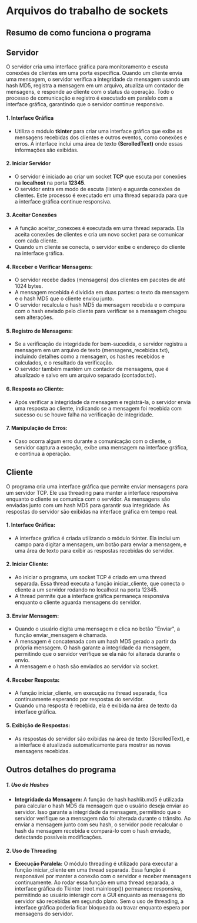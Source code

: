 # Arquivos do trabalho de sockets

## Resumo de como funciona o programa
## Servidor
O servidor cria uma interface gráfica para monitoramento e escuta conexões de clientes em uma porta específica. Quando um cliente envia uma mensagem, o servidor verifica a integridade da mensagem usando um hash MD5, registra a mensagem em um arquivo, atualiza um contador de mensagens, e responde ao cliente com o status da operação. Todo o processo de comunicação e registro é executado em paralelo com a interface gráfica, garantindo que o servidor continue responsivo.

#### 1. Interface Gráfica
- Utiliza o módulo **tkinter** para criar uma interface gráfica que exibe as mensagens recebidas dos clientes e outros eventos, como conexões e erros. A interface inclui uma área de texto **(ScrolledText)** onde essas informações são exibidas.

#### 2. Iniciar Servidor
- O servidor é iniciado ao criar um socket **TCP** que escuta por conexões na **localhost** na porta **12345**.
- O servidor entra em modo de escuta (listen) e aguarda conexões de clientes. Este processo é executado em uma thread separada para que a interface gráfica continue responsiva.

#### 3. Aceitar Conexões
- A função aceitar_conexoes é executada em uma thread separada. Ela aceita conexões de clientes e cria um novo socket para se comunicar com cada cliente.
- Quando um cliente se conecta, o servidor exibe o endereço do cliente na interface gráfica.

#### 4. Receber e Verificar Mensagens:
- O servidor recebe dados (mensagens) dos clientes em pacotes de até 1024 bytes.
- A mensagem recebida é dividida em duas partes: o texto da mensagem e o hash MD5 que o cliente enviou junto.
- O servidor recalcula o hash MD5 da mensagem recebida e o compara com o hash enviado pelo cliente para verificar se a mensagem chegou sem alterações.

#### 5. Registro de Mensagens:
- Se a verificação de integridade for bem-sucedida, o servidor registra a mensagem em um arquivo de texto (mensagens_recebidas.txt), incluindo detalhes como a mensagem, os hashes recebidos e calculados, e o resultado da verificação.
- O servidor também mantém um contador de mensagens, que é atualizado e salvo em um arquivo separado (contador.txt).

#### 6. Resposta ao Cliente:
- Após verificar a integridade da mensagem e registrá-la, o servidor envia uma resposta ao cliente, indicando se a mensagem foi recebida com sucesso ou se houve falha na verificação de integridade.

#### 7. Manipulação de Erros:
- Caso ocorra algum erro durante a comunicação com o cliente, o servidor captura a exceção, exibe uma mensagem na interface gráfica, e continua a operação.


## Cliente
O programa cria uma interface gráfica que permite enviar mensagens para um servidor TCP. Ele usa threading para manter a interface responsiva enquanto o cliente se comunica com o servidor. As mensagens são enviadas junto com um hash MD5 para garantir sua integridade. As respostas do servidor são exibidas na interface gráfica em tempo real.

#### 1. Interface Gráfica:
- A interface gráfica é criada utilizando o módulo tkinter. Ela inclui um campo para digitar a mensagem, um botão para enviar a mensagem, e uma área de texto para exibir as respostas recebidas do servidor.

#### 2. Iniciar Cliente:
- Ao iniciar o programa, um socket TCP é criado em uma thread separada. Essa thread executa a função iniciar_cliente, que conecta o cliente a um servidor rodando no localhost na porta 12345.
- A thread permite que a interface gráfica permaneça responsiva enquanto o cliente aguarda mensagens do servidor.

#### 3. Enviar Mensagem:
- Quando o usuário digita uma mensagem e clica no botão "Enviar", a função enviar_mensagem é chamada.
- A mensagem é concatenada com um hash MD5 gerado a partir da própria mensagem. O hash garante a integridade da mensagem, permitindo que o servidor verifique se ela não foi alterada durante o envio.
- A mensagem e o hash são enviados ao servidor via socket.

#### 4. Receber Resposta:
- A função iniciar_cliente, em execução na thread separada, fica continuamente esperando por respostas do servidor.
- Quando uma resposta é recebida, ela é exibida na área de texto da interface gráfica.

#### 5. Exibição de Respostas:
- As respostas do servidor são exibidas na área de texto (ScrolledText), e a interface é atualizada automaticamente para mostrar as novas mensagens recebidas.




## Outros detalhes do programa
##### 1. Uso de Hashes

- **Integridade da Mensagem:** A função de hash hashlib.md5 é utilizada para calcular o hash MD5 da mensagem que o usuário deseja enviar ao servidor. Isso garante a integridade da mensagem, permitindo que o servidor verifique se a mensagem não foi alterada durante o trânsito. Ao enviar a mensagem junto com seu hash, o servidor pode recalcular o hash da mensagem recebida e compará-lo com o hash enviado, detectando possíveis modificações.

#### 2. Uso do Threading
- **Execução Paralela:** O módulo threading é utilizado para executar a função iniciar_cliente em uma thread separada. Essa função é responsável por manter a conexão com o servidor e receber mensagens continuamente. Ao rodar essa função em uma thread separada, a interface gráfica do Tkinter (root.mainloop()) permanece responsiva, permitindo ao usuário interagir com a GUI enquanto as mensagens do servidor são recebidas em segundo plano. Sem o uso de threading, a interface gráfica poderia ficar bloqueada ou travar enquanto espera por mensagens do servidor.
